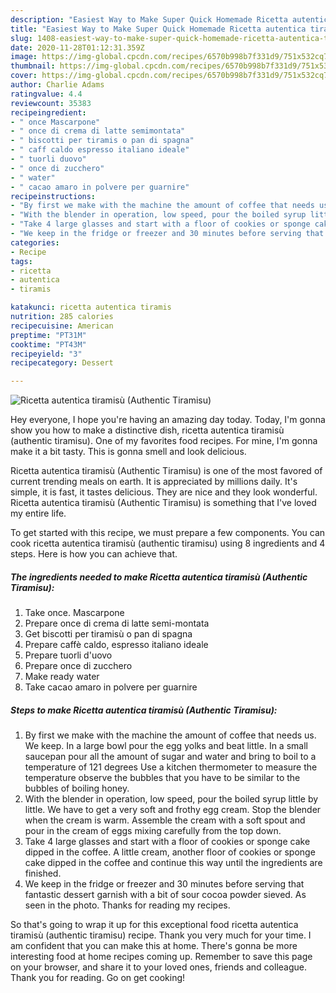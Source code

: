 ```yaml
---
description: "Easiest Way to Make Super Quick Homemade Ricetta autentica tiramisù (Authentic Tiramisu)"
title: "Easiest Way to Make Super Quick Homemade Ricetta autentica tiramisù (Authentic Tiramisu)"
slug: 1408-easiest-way-to-make-super-quick-homemade-ricetta-autentica-tiramisu-authentic-tiramisu
date: 2020-11-28T01:12:31.359Z
image: https://img-global.cpcdn.com/recipes/6570b998b7f331d9/751x532cq70/ricetta-autentica-tiramisu-authentic-tiramisu-recipe-main-photo.jpg
thumbnail: https://img-global.cpcdn.com/recipes/6570b998b7f331d9/751x532cq70/ricetta-autentica-tiramisu-authentic-tiramisu-recipe-main-photo.jpg
cover: https://img-global.cpcdn.com/recipes/6570b998b7f331d9/751x532cq70/ricetta-autentica-tiramisu-authentic-tiramisu-recipe-main-photo.jpg
author: Charlie Adams
ratingvalue: 4.4
reviewcount: 35383
recipeingredient:
- " once Mascarpone"
- " once di crema di latte semimontata"
- " biscotti per tiramis o pan di spagna"
- " caff caldo espresso italiano ideale"
- " tuorli duovo"
- " once di zucchero"
- " water"
- " cacao amaro in polvere per guarnire"
recipeinstructions:
- "By first we make with the machine the amount of coffee that needs us. We keep. In a large bowl pour the egg yolks and beat little. In a small saucepan pour all the amount of sugar and water and bring to boil to a temperature of 121 degrees Use a kitchen thermometer to measure the temperature observe the bubbles that you have to be similar to the bubbles of boiling honey."
- "With the blender in operation, low speed, pour the boiled syrup little by little. We have to get a very soft and frothy egg cream. Stop the blender when the cream is warm. Assemble the cream with a soft spout and pour in the cream of eggs mixing carefully from the top down."
- "Take 4 large glasses and start with a floor of cookies or sponge cake dipped in the coffee. A little cream, another floor of cookies or sponge cake dipped in the coffee and continue this way until the ingredients are finished."
- "We keep in the fridge or freezer and 30 minutes before serving that fantastic dessert garnish with a bit of sour cocoa powder sieved. As seen in the photo. Thanks for reading my recipes."
categories:
- Recipe
tags:
- ricetta
- autentica
- tiramis

katakunci: ricetta autentica tiramis 
nutrition: 285 calories
recipecuisine: American
preptime: "PT31M"
cooktime: "PT43M"
recipeyield: "3"
recipecategory: Dessert

---
```



![Ricetta autentica tiramisù (Authentic Tiramisu)](https://img-global.cpcdn.com/recipes/6570b998b7f331d9/751x532cq70/ricetta-autentica-tiramisu-authentic-tiramisu-recipe-main-photo.jpg)

Hey everyone, I hope you're having an amazing day today. Today, I'm gonna show you how to make a distinctive dish, ricetta autentica tiramisù (authentic tiramisu). One of my favorites food recipes. For mine, I'm gonna make it a bit tasty. This is gonna smell and look delicious.

Ricetta autentica tiramisù (Authentic Tiramisu) is one of the most favored of current trending meals on earth. It is appreciated by millions daily. It's simple, it is fast, it tastes delicious. They are nice and they look wonderful. Ricetta autentica tiramisù (Authentic Tiramisu) is something that I've loved my entire life.




To get started with this recipe, we must prepare a few components. You can cook ricetta autentica tiramisù (authentic tiramisu) using 8 ingredients and 4 steps. Here is how you can achieve that.

<!--inarticleads1-->

##### The ingredients needed to make Ricetta autentica tiramisù (Authentic Tiramisu):

1. Take  once. Mascarpone
1. Prepare  once di crema di latte semi-montata
1. Get  biscotti per tiramisù o pan di spagna
1. Prepare  caffè caldo, espresso italiano ideale
1. Prepare  tuorli d&#39;uovo
1. Prepare  once di zucchero
1. Make ready  water
1. Take  cacao amaro in polvere per guarnire




<!--inarticleads2-->

##### Steps to make Ricetta autentica tiramisù (Authentic Tiramisu):

1. By first we make with the machine the amount of coffee that needs us. We keep. In a large bowl pour the egg yolks and beat little. In a small saucepan pour all the amount of sugar and water and bring to boil to a temperature of 121 degrees Use a kitchen thermometer to measure the temperature observe the bubbles that you have to be similar to the bubbles of boiling honey.
1. With the blender in operation, low speed, pour the boiled syrup little by little. We have to get a very soft and frothy egg cream. Stop the blender when the cream is warm. Assemble the cream with a soft spout and pour in the cream of eggs mixing carefully from the top down.
1. Take 4 large glasses and start with a floor of cookies or sponge cake dipped in the coffee. A little cream, another floor of cookies or sponge cake dipped in the coffee and continue this way until the ingredients are finished.
1. We keep in the fridge or freezer and 30 minutes before serving that fantastic dessert garnish with a bit of sour cocoa powder sieved. As seen in the photo. Thanks for reading my recipes.




So that's going to wrap it up for this exceptional food ricetta autentica tiramisù (authentic tiramisu) recipe. Thank you very much for your time. I am confident that you can make this at home. There's gonna be more interesting food at home recipes coming up. Remember to save this page on your browser, and share it to your loved ones, friends and colleague. Thank you for reading. Go on get cooking!
